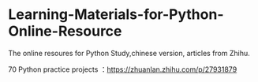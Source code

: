 # Learning-Materials-for-Python-Online-Resource
The online resoures for Python Study,chinese version, articles from Zhihu.

70 Python practice projects ：https://zhuanlan.zhihu.com/p/27931879
